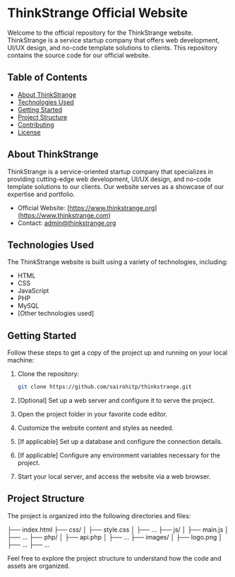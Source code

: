 # ThinkStrange Official Website

Welcome to the official repository for the ThinkStrange website. ThinkStrange is a service startup company that offers web development, UI/UX design, and no-code template solutions to clients. This repository contains the source code for our official website.

## Table of Contents

- [About ThinkStrange](#about-thinkstrange)
- [Technologies Used](#technologies-used)
- [Getting Started](#getting-started)
- [Project Structure](#project-structure)
- [Contributing](#contributing)
- [License](#license)

## About ThinkStrange

ThinkStrange is a service-oriented startup company that specializes in providing cutting-edge web development, UI/UX design, and no-code template solutions to our clients. Our website serves as a showcase of our expertise and portfolio.

- Official Website: [https://www.thinkstrange.org](https://www.thinkstrange.com)
- Contact: [admin@thinkstrange.org](mailto:admin@thinkstrange.org)

## Technologies Used

The ThinkStrange website is built using a variety of technologies, including:

- HTML
- CSS
- JavaScript
- PHP
- MySQL
- [Other technologies used]

## Getting Started

Follow these steps to get a copy of the project up and running on your local machine:

1. Clone the repository:

   ```sh
   git clone https://github.com/sairohitp/thinkstrange.git

2. [Optional] Set up a web server and configure it to serve the project.

3. Open the project folder in your favorite code editor.

4. Customize the website content and styles as needed.

5. [If applicable] Set up a database and configure the connection details.

6. [If applicable] Configure any environment variables necessary for the project.

7. Start your local server, and access the website via a web browser.

## Project Structure
The project is organized into the following directories and files:

├── index.html
├── css/
│   ├── style.css
│   ├── ...
├── js/
│   ├── main.js
│   ├── ...
├── php/
│   ├── api.php
│   ├── ...
├── images/
│   ├── logo.png
│   ├── ...
├── ...

Feel free to explore the project structure to understand how the code and assets are organized.